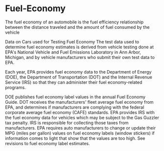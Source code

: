 # Fuel-Economy

The fuel economy of an automobile is the fuel efficiency relationship between the distance traveled and the amount of fuel consumed by the vehicle

Data on Cars used for Testing Fuel Economy
The test data used to determine fuel economy estimates is derived from vehicle testing done at EPA's National Vehicle and Fuel Emissions Laboratory in Ann Arbor, Michigan, and by vehicle manufacturers who submit their own test data to EPA.

Each year, EPA provides fuel economy data to the Department of Energy (DOE), the Department of Transportation (DOT) and the Internal Revenue Service (IRS) so that they can administer their fuel economy-related programs.

DOE publishes fuel economy label values in the annual Fuel Economy Guide.
DOT receives the manufacturers' fleet average fuel economy from EPA, and determines if manufacturers are complying with the federal corporate average fuel economy (CAFE) standards.
EPA provides IRS with the fuel economy data for vehicles which may be subject to the Gas Guzzler tax penalty. IRS is responsible for collecting those taxes from manufacturers.
EPA requires auto manufacturers to change or update their MPG (miles per gallon) values on fuel economy labels (window stickers) if information comes to light that show that the values are too high. See revisions to fuel economy label estimates.
